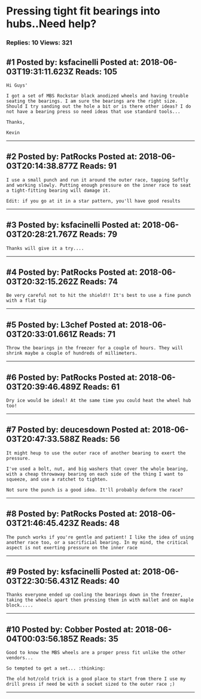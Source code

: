 # Pressing tight fit bearings into hubs..Need help?

### Replies: 10 Views: 321

## \#1 Posted by: ksfacinelli Posted at: 2018-06-03T19:31:11.623Z Reads: 105

```
Hi Guys'

I got a set of MBS Rockstar black anodized wheels and having trouble seating the bearings. I am sure the bearings are the right size.  Should I try sanding out the hole a bit or is there other ideas? I do not have a bearing press so need ideas that use standard tools...

Thanks,

Kevin
```

---
## \#2 Posted by: PatRocks Posted at: 2018-06-03T20:14:38.877Z Reads: 91

```
I use a small punch and run it around the outer race, tapping Softly and working slowly. Putting enough pressure on the inner race to seat a tight-fitting bearing will damage it.

Edit: if you go at it in a star pattern, you'll have good results
```

---
## \#3 Posted by: ksfacinelli Posted at: 2018-06-03T20:28:21.767Z Reads: 79

```
Thanks will give it a try....
```

---
## \#4 Posted by: PatRocks Posted at: 2018-06-03T20:32:15.262Z Reads: 74

```
Be very careful not to hit the shield!! It's best to use a fine punch with a flat tip
```

---
## \#5 Posted by: L3chef Posted at: 2018-06-03T20:33:01.661Z Reads: 71

```
Throw the bearings in the freezer for a couple of hours. They will shrink maybe a couple of hundreds of millimeters.
```

---
## \#6 Posted by: PatRocks Posted at: 2018-06-03T20:39:46.489Z Reads: 61

```
Dry ice would be ideal! At the same time you could heat the wheel hub too!
```

---
## \#7 Posted by: deucesdown Posted at: 2018-06-03T20:47:33.588Z Reads: 56

```
It might heup to use the outer race of another bearing to exert the pressure.

I've used a bolt, nut, and big washers that cover the whole bearing, with a cheap throwaway bearing on each side of the thing I want to squeeze, and use a ratchet to tighten.

Not sure the punch is a good idea. It'll probably deform the race?
```

---
## \#8 Posted by: PatRocks Posted at: 2018-06-03T21:46:45.423Z Reads: 48

```
The punch works if you're gentle and patient! I like the idea of using another race too, or a sacrificial bearing. In my mind, the critical aspect is not exerting pressure on the inner race
```

---
## \#9 Posted by: ksfacinelli Posted at: 2018-06-03T22:30:56.431Z Reads: 40

```
Thanks everyone ended up cooling the bearings down in the freezer, taking the wheels apart then pressing them in with mallet and on maple block.....
```

---
## \#10 Posted by: Cobber Posted at: 2018-06-04T00:03:56.185Z Reads: 35

```
Good to know the MBS wheels are a proper press fit unlike the other vendors...

So tempted to get a set... :thinking: 

The old hot/cold trick is a good place to start from there I use my drill press if need be with a socket sized to the outer race ;)
```

---
